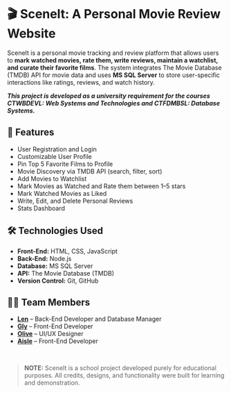 ﻿# 🎬 SceneIt: A Personal Movie Review Website

SceneIt is a personal movie tracking and review platform that allows users to **mark watched movies, rate them, write reviews, maintain a watchlist, and curate their favorite films**. The system integrates The Movie Database (TMDB) API for movie data and uses **MS SQL Server** to store user-specific interactions like ratings, reviews, and watch history.

___**This project is developed as a university requirement for the courses CTWBDEVL: Web Systems and Technologies and CTFDMBSL: Database Systems.**___


## 🚀 Features
- User Registration and Login
- Customizable User Profile
- Pin Top 5 Favorite Films to Profile
- Movie Discovery via TMDB API (search, filter, sort)
- Add Movies to Watchlist
- Mark Movies as Watched and Rate them between 1–5 stars
- Mark Watched Movies as Liked
- Write, Edit, and Delete Personal Reviews
- Stats Dashboard 

## 🛠️ Technologies Used
- **Front-End:** HTML, CSS, JavaScript
- **Back-End:** Node.js
- **Database:** MS SQL Server
- **API:** The Movie Database (TMDB)
- **Version Control:** Git, GitHub

## 🧑‍💻 Team Members
- **[Len](https://github.com/arkkali)** – Back-End Developer and Database Manager
- **[Gly](https://github.com/melowdiequ)** – Front-End Developer
- **[Olive](https://github.com/olive-vm)** – UI/UX Designer
- **[Aisle](https://github.com/inthehallways)** – Front-End Developer
<br>


> **NOTE:** SceneIt is a school project developed purely for educational purposes. All credits, designs, and functionality were built for learning and demonstration.
